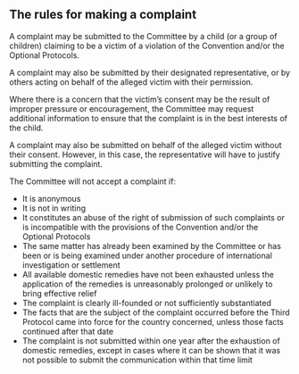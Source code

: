 ##  The rules for making a complaint

A complaint may be submitted to the Committee by a child (or a group of
children) claiming to be a victim of a violation of the Convention and/or the
Optional Protocols.

A complaint may also be submitted by their designated representative, or by
others acting on behalf of the alleged victim with their permission.

Where there is a concern that the victim’s consent may be the result of
improper pressure or encouragement, the Committee may request additional
information to ensure that the complaint is in the best interests of the
child.

A complaint may also be submitted on behalf of the alleged victim without
their consent. However, in this case, the representative will have to justify
submitting the complaint.

The Committee will not accept a complaint if:

  * It is anonymous 
  * It is not in writing 
  * It constitutes an abuse of the right of submission of such complaints or is incompatible with the provisions of the Convention and/or the Optional Protocols 
  * The same matter has already been examined by the Committee or has been or is being examined under another procedure of international investigation or settlement 
  * All available domestic remedies have not been exhausted unless the application of the remedies is unreasonably prolonged or unlikely to bring effective relief 
  * The complaint is clearly ill-founded or not sufficiently substantiated 
  * The facts that are the subject of the complaint occurred before the Third Protocol came into force for the country concerned, unless those facts continued after that date 
  * The complaint is not submitted within one year after the exhaustion of domestic remedies, except in cases where it can be shown that it was not possible to submit the communication within that time limit 
